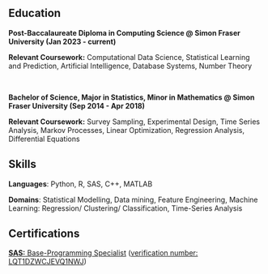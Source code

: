 ## Education

**Post-Baccalaureate Diploma in Computing Science @ Simon Fraser University (Jan 2023 - current)** 

**Relevant Coursework:** Computational Data Science, Statistical Learning and Prediction, Artificial Intelligence, Database Systems, Number Theory

<br />

**Bachelor of Science, Major in Statistics, Minor in Mathematics @ Simon Fraser University (Sep 2014 - Apr 2018)**

**Relevant Coursework:** Survey Sampling, Experimental Design, Time Series Analysis, Markov Processes, Linear Optimization, Regression Analysis, Differential Equations

## Skills

**Languages**: Python, R, SAS, C++, MATLAB

**Domains**: Statistical Modelling, Data mining, Feature Engineering, Machine Learning: Regression/ Clustering/ Classification, Time-Series Analysis

## Certifications

[**SAS:** Base-Programming Specialist](https://harlequin-carmine-96.tiiny.site) ([verification number: LQT1DZWCJEVQ1NWJ](https://cp.certmetrics.com/SAS/en/public/verify/credential))
